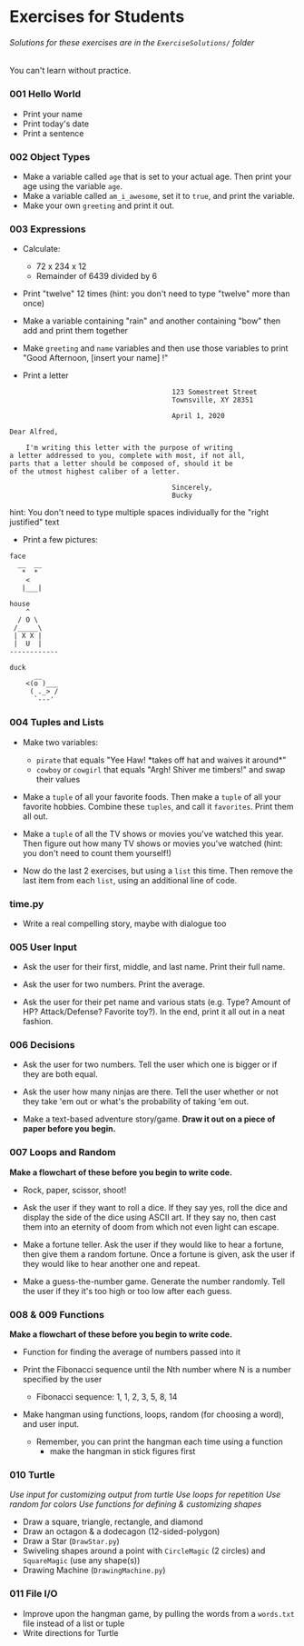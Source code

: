 # Exercises for Students
###### Solutions for these exercises are in the `ExerciseSolutions/` folder

You can't learn without practice.

### 001 Hello World

* Print your name
* Print today's date
* Print a sentence

### 002 Object Types

* Make a variable called `age` that is set to your actual age. Then print your age using the variable `age`.
* Make a variable called `am_i_awesome`, set it to `true`, and print the variable.
* Make your own `greeting` and print it out.

### 003 Expressions

* Calculate:
    * 72 x 234 x 12
    * Remainder of 6439 divided by 6

* Print "twelve" 12 times (hint: you don't need to type "twelve" more than once)

* Make a variable containing "rain" and another containing "bow" then add and print them together

* Make `greeting` and `name` variables and then use those variables to print "Good Afternoon, [insert your name] !"

* Print a letter

```
                                        123 Somestreet Street
                                        Townsville, XY 28351

                                        April 1, 2020

Dear Alfred,

    I'm writing this letter with the purpose of writing
a letter addressed to you, complete with most, if not all,
parts that a letter should be composed of, should it be
of the utmost highest caliber of a letter.

                                        Sincerely,
                                        Bucky

```
hint: You don't need to type multiple spaces individually for the "right justified" text

* Print a few pictures:

```
face
  __  __
   *  *
    <
   |___|

house
    ^
  / O \
 /_____\      
 | X X |     
 |  U  |   
------------

duck
      __
    <(o )___
     ( ._> /
      `---'
```

### 004 Tuples and Lists

* Make two variables:
    * `pirate` that equals "Yee Haw! \*takes off hat and waives it around\*"
    * `cowboy` or `cowgirl` that equals "Argh! Shiver me timbers!" and swap their values

* Make a `tuple` of all your favorite foods.
Then make a `tuple` of all your favorite hobbies.
Combine these `tuples`, and call it `favorites`. Print them all out.

* Make a `tuple` of all the TV shows or movies you've watched this year. Then figure out how many TV shows or movies you've watched (hint: you don't need to count them yourself!)

* Now do the last 2 exercises, but using a `list` this time. Then remove the last item from each `list`, using an additional line of code.

### time.py

* Write a real compelling story, maybe with dialogue too

### 005 User Input

* Ask the user for their first, middle, and last name. Print their full name.

* Ask the user for two numbers. Print the average.

* Ask the user for their pet name and various stats (e.g. Type? Amount of HP? Attack/Defense? Favorite toy?). In the end, print it all out in a neat fashion.

### 006 Decisions

* Ask the user for two numbers. Tell the user which one is bigger or if they are both equal.

* Ask the user how many ninjas are there. Tell the user whether or not they take 'em out or what's
the probability of taking 'em out.

* Make a text-based adventure story/game. **Draw it out on a piece of paper before you begin.**

### 007 Loops and Random

**Make a flowchart of these before you begin to write code.**

* Rock, paper, scissor, shoot!

* Ask the user if they want to roll a dice. If they say yes, roll the dice and display the side of the dice using ASCII art. If they say no, then
cast them into an eternity of doom from which not even light can escape.

* Make a fortune teller. Ask the user if they would like to hear a fortune, then give them a random fortune. Once a fortune is given, ask the user if they would like to hear another one and repeat.

* Make a guess-the-number game. Generate the number randomly. Tell the user if they it's too high or too low after each guess.

### 008 & 009 Functions

**Make a flowchart of these before you begin to write code.**

* Function for finding the average of numbers passed into it

* Print the Fibonacci sequence until the Nth number where N is a number specified by the user
    * Fibonacci sequence: 1, 1, 2, 3, 5, 8, 14

* Make hangman using functions, loops, random (for choosing a word), and user input.
    * Remember, you can print the hangman each time using a function
        * make the hangman in stick figures first

### 010 Turtle

*Use input for customizing output from turtle*
*Use loops for repetition*
*Use random for colors*
*Use functions for defining & customizing shapes*

* Draw a square, triangle, rectangle, and diamond
* Draw an octagon & a dodecagon (12-sided-polygon)
* Draw a Star (`DrawStar.py`)
* Swiveling shapes around a point with `CircleMagic` (2 circles) 
and `SquareMagic` (use any shape(s))
* Drawing Machine (`DrawingMachine.py`)

### 011 File I/O

* Improve upon the hangman game, by pulling the words from a `words.txt` file instead of a list or tuple
* Write directions for Turtle